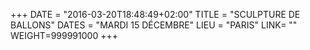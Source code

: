 +++
DATE = "2016-03-20T18:48:49+02:00"
TITLE = "SCULPTURE DE BALLONS"
DATES = "MARDI 15 DÉCEMBRE"
LIEU = "PARIS"
LINK= ""
WEIGHT=999991000
+++

